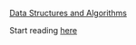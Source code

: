 [Data Structures and Algorithms](https://www.youtube.com/playlist?list=PLl0-VFGqwyIvRpNnBcypGKITG2gRip1QD)

Start reading [here](https://thatguyjamal.github.io/Learn-Data-Structures-and-Algorithms/)

